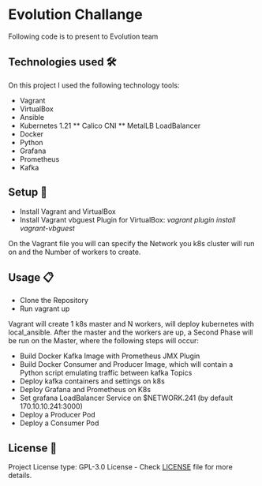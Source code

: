 # Evolution Challange

Following code is to present to Evolution team 

## Technologies used 🛠️
On this project I used the following technology tools:
* Vagrant
* VirtualBox
* Ansible
* Kubernetes 1.21
** Calico CNI
** MetalLB LoadBalancer
* Docker
* Python
* Grafana
* Prometheus
* Kafka

## Setup 🔧
* Install Vagrant and VirtualBox
* Install Vagrant vbguest Plugin for VirtualBox: _vagrant plugin install vagrant-vbguest_

On the Vagrant file you will can specify the Network you k8s cluster will run on and the Number of workers to create.

## Usage 📋
* Clone the Repository
* Run vagrant up

Vagrant will create 1 k8s master and N workers, will deploy kubernetes with local_ansible.
After the master and the workers are up, a Second Phase will be run on the Master, where the following steps will occur:
* Build Docker Kafka Image with Prometheus JMX Plugin
* Build Docker Consumer and Producer Image, which will contain a Python script emulating traffic between kafka Topics
* Deploy kafka containers and settings on k8s
* Deploy Grafana and Prometheus on K8s
* Set grafana LoadBalancer Service on $NETWORK.241 (by default 170.10.10.241:3000)
* Deploy a Producer Pod 
* Deploy a Consumer Pod

## License 📄
Project License type: GPL-3.0 License - Check [LICENSE](LICENSE) file for more details.
